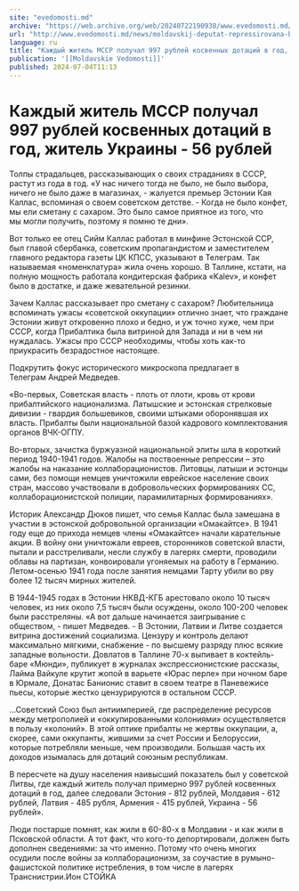 ```yaml
---
site: "evedomosti.md"
archive: "https://web.archive.org/web/20240722190938/www.evedomosti.md/news/moldavskij-deputat-repressirovana-bolshevikami-za-demisa-rus"
url: "http://www.evedomosti.md/news/moldavskij-deputat-repressirovana-bolshevikami-za-demisa-rus"
language: ru
title: "Каждый житель МССР получал 997 рублей косвенных дотаций в год, житель Украины - 56 рублей"
publication: '[[Moldavskie Vedomosti]]'
published: 2024-07-04T11:13
---
```


# Каждый житель МССР получал 997 рублей косвенных дотаций в год, житель Украины - 56 рублей

Толпы страдальцев, рассказывающих о своих страданиях в СССР, растут из года в год. «У нас ничего тогда не было, не было выбора, ничего не было даже в магазинах, - жалуется премьер Эстонии Кая Каллас, вспоминая о своем советском детстве. - Когда не было конфет, мы ели сметану с сахаром. Это было самое приятное из того, что мы могли получить, поэтому я помню те дни».

Вот только ее отец Сийм Каллас работал в минфине Эстонской ССР, был главой сбербанка, советским пропагандистом и заместителем главного редактора газеты ЦК КПСС, указывают в Телеграм. Так называемая «номенклатура» жила очень хорошо. В Таллине, кстати, на полную мощность работала кондитерская фабрика «Kalev», и конфет было в достатке, и даже жевательной резинки.

Зачем Каллас рассказывает про сметану с сахаром? Любительница вспоминать ужасы «советской оккупации» отлично знает, что граждане Эстонии живут откровенно плохо и бедно, и уж точно хуже, чем при СССР, когда Прибалтика была витриной для Запада и ни в чем ни нуждалась. Ужасы про СССР необходимы, чтобы хоть как-то приукрасить безрадостное настоящее.

Подкрутить фокус исторического микроскопа предлагает в Телеграм Андрей Медведев.

«Во-первых, Советская власть - плоть от плоти, кровь от крови прибалтийского национализма. Латышские и эстонская стрелковые дивизии - гвардия большевиков, своими штыками оборонявшая их власть. Прибалты были национальной базой кадрового комплектования органов ВЧК-ОГПУ.

Во-вторых, зачистка буржуазной национальной элиты шла в короткий период 1940-1941 годов. Жалобы на поствоенные репрессии – это жалобы на наказание коллаборационистов. Литовцы, латыши и эстонцы сами, без помощи немцев уничтожили еврейское население своих стран, массово участвовали в добровольческих формированиях СС, коллаборационистской полиции, парамилитарных формированиях».

Историк Александр Дюков пишет, что семья Каллас была замешана в участии в эстонской добровольной организации «Омакайтсе». В 1941 году еще до прихода немцев члены «Омакайтсе» начали карательные акции. В войну они уничтожали евреев, сторонников советской власти, пытали и расстреливали, несли службу в лагерях смерти, проводили облавы на партизан, конвоировали угоняемых на работу в Германию. Летом-осенью 1941 года после занятия немцами Тарту убили во рву более 12 тысяч мирных жителей.

В 1944-1945 годах в Эстонии НКВД-КГБ арестовало около 10 тысяч человек, из них около 7,5 тысяч были осуждены, около 100-200 человек были расстреляны. «А вот дальше начинается заигрывание с обществом, - пишет Медведев. - В Эстонии, Латвии и Литве создается витрина достижений социализма. Цензуру и контроль делают максимально мягкими, снабжение - по высшему разряду плюс всякие западные вольности. Довлатов в Таллине 70-х выпивает в коктейль-баре «Мюнди», публикует в журналах экспрессионистские рассказы, Лайма Вайкуле крутит жопой в варьете «Юрас перле» при ночном баре в Юрмале, Донатас Банионис ставит в своем театре в Паневежисе пьесы, которые жестко цензурируются в остальном СССР.

…Советский Союз был антиимперией, где распределение ресурсов между метрополией и «оккупированными колониями» осуществляется в пользу «колоний». В этой оптике прибалты не жертвы оккупации, а, скорее, сами оккупанты, жившими за счет России и Белоруссии, которые потребляли меньше, чем производили. Большая часть их доходов изымалась для дотаций союзным республикам.

В пересчете на душу населения наивысший показатель был у советской Литвы, где каждый житель получал примерно 997 рублей косвенных дотаций в год, далее следовали Эстония - 812 рублей, Молдавия - 612 рублей, Латвия - 485 рубля, Армения - 415 рублей, Украина - 56 рублей».

Люди постарше помнят, как жили в 60-80-х в Молдавии - и как жили в Псковской области. А тот факт, что кого-то депортировали, должен быть дополнен сведениями: за что именно. Потому что очень многих осудили после войны за коллаборационизм, за соучастие в румыно-фашистской политике истребления, в том числе в лагерях Транснистрии.Ион СТОЙКА